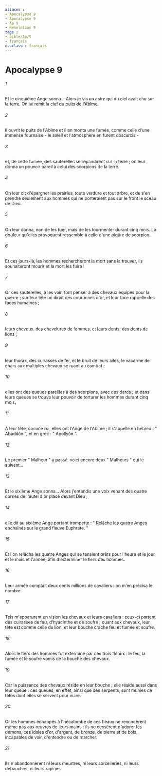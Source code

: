 ```yaml
---
aliases : 
- Apocalypse 9
- Apocalypse 9
- Ap 9
- Revelation 9
tags : 
- Bible/Ap/9
- français
cssclass : français
---
```


# Apocalypse 9

###### 1
Et le cinquième Ange sonna... Alors je vis un astre qui du ciel avait chu sur la terre. On lui remit la clef du puits de l'Abîme. 
###### 2
Il ouvrit le puits de l'Abîme et il en monta une fumée, comme celle d'une immense fournaise - le soleil et l'atmosphère en furent obscurcis - 
###### 3
et, de cette fumée, des sauterelles se répandirent sur la terre ; on leur donna un pouvoir pareil à celui des scorpions de la terre. 
###### 4
On leur dit d'épargner les prairies, toute verdure et tout arbre, et de s'en prendre seulement aux hommes qui ne porteraient pas sur le front le sceau de Dieu. 
###### 5
On leur donna, non de les tuer, mais de les tourmenter durant cinq mois. La douleur qu'elles provoquent ressemble à celle d'une piqûre de scorpion. 
###### 6
Et ces jours-là, les hommes rechercheront la mort sans la trouver, ils souhaiteront mourir et la mort les fuira ! 
###### 7
Or ces sauterelles, à les voir, font penser à des chevaux équipés pour la guerre ; sur leur tête on dirait des couronnes d'or, et leur face rappelle des faces humaines ; 
###### 8
leurs cheveux, des chevelures de femmes, et leurs dents, des dents de lions ; 
###### 9
leur thorax, des cuirasses de fer, et le bruit de leurs ailes, le vacarme de chars aux multiples chevaux se ruant au combat ; 
###### 10
elles ont des queues pareilles à des scorpions, avec des dards ; et dans leurs queues se trouve leur pouvoir de torturer les hommes durant cinq mois. 
###### 11
A leur tête, comme roi, elles ont l'Ange de l'Abîme ; il s'appelle en hébreu : " Abaddôn ", et en grec : " Apollyôn ". 
###### 12
Le premier " Malheur " a passé, voici encore deux " Malheurs " qui le suivent... 
###### 13
Et le sixième Ange sonna... Alors j'entendis une voix venant des quatre cornes de l'autel d'or placé devant Dieu ; 
###### 14
elle dit au sixième Ange portant trompette : " Relâche les quatre Anges enchaînés sur le grand fleuve Euphrate. " 
###### 15
Et l'on relâcha les quatre Anges qui se tenaient prêts pour l'heure et le jour et le mois et l'année, afin d'exterminer le tiers des hommes. 
###### 16
Leur armée comptait deux cents millions de cavaliers : on m'en précisa le nombre. 
###### 17
Tels m'apparurent en vision les chevaux et leurs cavaliers : ceux-ci portent des cuirasses de feu, d'hyacinthe et de soufre ; quant aux chevaux, leur tête est comme celle du lion, et leur bouche crache feu et fumée et soufre. 
###### 18
Alors le tiers des hommes fut exterminé par ces trois fléaux : le feu, la fumée et le soufre vomis de la bouche des chevaux. 
###### 19
Car la puissance des chevaux réside en leur bouche ; elle réside aussi dans leur queue : ces queues, en effet, ainsi que des serpents, sont munies de têtes dont elles se servent pour nuire. 
###### 20
Or les hommes échappés à l'hécatombe de ces fléaux ne renoncèrent même pas aux œuvres de leurs mains : ils ne cessèrent d'adorer les démons, ces idoles d'or, d'argent, de bronze, de pierre et de bois, incapables de voir, d'entendre ou de marcher. 
###### 21
Ils n'abandonnèrent ni leurs meurtres, ni leurs sorcelleries, ni leurs débauches, ni leurs rapines. 
